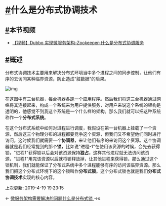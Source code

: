 # [#](https://funtl.com/zh/apache-dubbo-zookeeper/什么是分布式协调技术.html#什么是分布式协调技术)什么是分布式协调技术

## [#](https://funtl.com/zh/apache-dubbo-zookeeper/什么是分布式协调技术.html#本节视频)本节视频

- [【视频】Dubbo 实现微服务架构-Zookeeper-什么是分布式协调服务](https://www.bilibili.com/video/av34115651/)

## [#](https://funtl.com/zh/apache-dubbo-zookeeper/什么是分布式协调技术.html#概述)概述

分布式协调技术主要用来解决分布式环境当中多个进程之间的同步控制，让他们有序的去访问某种临界资源，防止造成"脏数据"的后果。

![img](https://funtl.com/assets/import7841-1.png)

在这图中有三台机器，每台机器各跑一个应用程序。然后我们将这三台机器通过网络将其连接起来，构成一个系统来为用户提供服务，对用户来说这个系统的架构是透明的，他感觉不到我这个系统是一个什么样的架构。那么我们就可以把这种系统称作一个**分布式系统**。

在这个分布式系统中如何对进程进行调度，我假设在第一台机器上挂载了一个资源，然后这三个物理分布的进程都要竞争这个资源，但我们又不希望他们同时进行访问，这时候我们就需要一个**协调器**，来让他们有序的来访问这个资源。这个协调器就是我们经常提到的那个**锁**，比如说"进程-1"在使用该资源的时候，会先去获得锁，"进程1"获得锁以后会对该资源保持**独占**，这样其他进程就无法访问该资源，"进程1"用完该资源以后就将锁释放掉，让其他进程来获得锁，那么通过这个锁机制，我们就能保证了分布式系统中多个进程能够有序的访问该临界资源。那么我们把这个分布式环境下的这个锁叫作**分布式锁**。这个分布式锁也就是我们**分布式协调技术**实现的核心内容。

上次更新: 2019-4-19 19:23:15

← [微服务架构需要解决的问题](https://funtl.com/zh/apache-dubbo-zookeeper/)[什么是分布式锁 ](https://funtl.com/zh/apache-dubbo-zookeeper/什么是分布式锁.html)→s